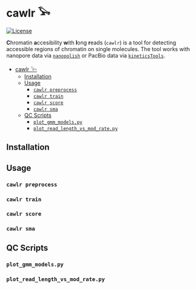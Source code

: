# cawlr 𓅨

[![License](https://img.shields.io/badge/license-BSD_3--Clause-informational)](./LICENSE)

**C**hromatin **a**ccesibility **w**ith **l**ong **r**eads (`cawlr`) is a tool for detecting accessible regions of chromatin on single molecules. The tool works with nanopore data via [`nanopolish`](https://github.com/jts/nanopolish) or PacBio data via [`kineticsTools`](https://github.com/PacificBiosciences/kineticsTools).

- [cawlr 𓅨](#cawlr-𓅨)
  - [Installation](#installation)
  - [Usage](#usage)
    - [`cawlr preprocess`](#cawlr-preprocess)
    - [`cawlr train`](#cawlr-train)
    - [`cawlr score`](#cawlr-score)
    - [`cawlr sma`](#cawlr-sma)
  - [QC Scripts](#qc-scripts)
    - [`plot_gmm_models.py`](#plot_gmm_modelspy)
    - [`plot_read_length_vs_mod_rate.py`](#plot_read_length_vs_mod_ratepy)

## Installation

## Usage

### `cawlr preprocess`

### `cawlr train`

### `cawlr score`

### `cawlr sma`

## QC Scripts

### `plot_gmm_models.py`

### `plot_read_length_vs_mod_rate.py`
